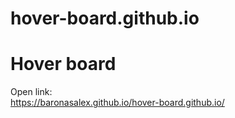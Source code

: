 # hover-board.github.io

<h1>Hover board</h1>

Open link: </br>
https://baronasalex.github.io/hover-board.github.io/

